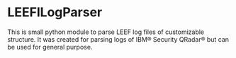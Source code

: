 # LEEFlLogParser
This is small  python module to parse LEEF log files of customizable structure. 
It was created for parsing logs of IBM® Security QRadar® but can be used for general purpose. 
